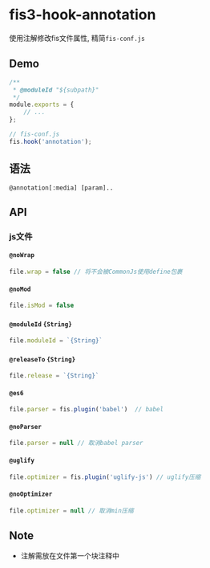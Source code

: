 # fis3-hook-annotation

使用注解修改fis文件属性, 精简`fis-conf.js`

## Demo

```js
/**
 * @moduleId "${subpath}"
 */
module.exports = {
    // ...
};
```

```js
// fis-conf.js
fis.hook('annotation');
```

## 语法

`@annotation[:media] [param]..`

## API

### js文件

#### `@noWrap` 

```js
file.wrap = false // 将不会被CommonJs使用define包裹
```

#### `@noMod`

```js
file.isMod = false
```

#### `@moduleId` `{String}`

```js
file.moduleId = `{String}`
```

#### `@releaseTo` `{String}`

```js
file.release = `{String}`
```

#### `@es6`

```js
file.parser = fis.plugin('babel')  // babel
```

#### `@noParser`

```js
file.parser = null // 取消babel parser
```

#### `@uglify`

```js
file.optimizer = fis.plugin('uglify-js') // uglify压缩
```

#### `@noOptimizer`

```js
file.optimizer = null // 取消min压缩
```

## Note

- 注解需放在文件第一个块注释中

